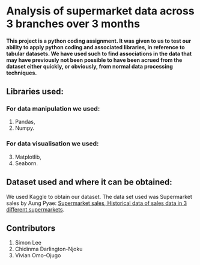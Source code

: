 # Analysis of supermarket data across 3 branches over 3 months

#### This project is a python coding assignment. It was given to us to test our ability to apply python coding and associated libraries, in reference to tabular datasets. We have used such to find associations in the data that may have previously not been possible to have been acrued from the dataset either quickly, or obviously, from normal data processing techniques.  

## Libraries used: 

### For data manipulation we used:
1. Pandas,
2. Numpy.

### For data visualisation we used:
3. Matplotlib,
4. Seaborn.

## Dataset used and where it can be obtained:
We used Kaggle to obtain our dataset. The data set used was Supermarket sales by Aung Pyae: [Supermarket sales, Historical data of sales data in 3 different supermarkets](https://www.kaggle.com/aungpyaeap/supermarket-sales).

## Contributors
1. Simon Lee
2. Chidinma Darlington-Njoku
3. Vivian Omo-Ojugo
